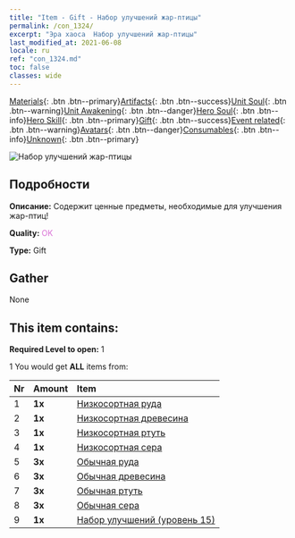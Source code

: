 ```yaml
---
title: "Item - Gift - Набор улучшений жар-птицы"
permalink: /con_1324/
excerpt: "Эра хаоса  Набор улучшений жар-птицы"
last_modified_at: 2021-06-08
locale: ru
ref: "con_1324.md"
toc: false
classes: wide
---
```

 [Materials](/ItemsRU/){: .btn .btn--primary}[Artifacts](/ItemsRU/Artifacts/){: .btn .btn--success}[Unit Soul](/ItemsRU/UnitSoul/){: .btn .btn--warning}[Unit Awakening](/ItemsRU/UnitAwakening/){: .btn .btn--danger}[Hero Soul](/ItemsRU/HeroSoul/){: .btn .btn--info}[Hero Skill](/ItemsRU/HeroSkill/){: .btn .btn--primary}[Gift](/ItemsRU/Gift/){: .btn .btn--success}[Event related](/ItemsRU/Events/){: .btn .btn--warning}[Avatars](/ItemsRU/Avatars/){: .btn .btn--danger}[Consumables](/ItemsRU/Consumables/){: .btn .btn--info}[Unknown](/ItemsRU/Unknown/){: .btn .btn--primary}

 ![Набор улучшений жар-птицы](/images/t/i_906001.png)

## Подробности
 **Описание:** Содержит ценные предметы, необходимые для улучшения жар-птиц!

 **Quality:** <span style="color: #DA70D6">OK</span>

 **Type:** Gift

## Gather

  None

## This item contains:

 **Required Level to open:** 1

 1 You would get **ALL** items  from:

  | Nr | Amount |     Item    |
  |:---|:-------|:------------|
  | 1 |  **1x** | [Низкосортная руда](/ItemsRU/mat_1/) |  | 
  | 2 |  **1x** | [Низкосортная древесина](/ItemsRU/mat_1/) |  | 
  | 3 |  **1x** | [Низкосортная ртуть](/ItemsRU/mat_2/) |  | 
  | 4 |  **1x** | [Низкосортная сера](/ItemsRU/mat_3/) |  | 
  | 5 |  **3x** | [Обычная руда](/ItemsRU/mat_6/) |  | 
  | 6 |  **3x** | [Обычная древесина](/ItemsRU/mat_7/) |  | 
  | 7 |  **3x** | [Обычная ртуть](/ItemsRU/mat_8/) |  | 
  | 8 |  **3x** | [Обычная сера](/ItemsRU/mat_9/) |  | 
  | 9 |  **1x** | [Набор улучшений (уровень 15)](/ItemsRU/con_1325/) |  | 
